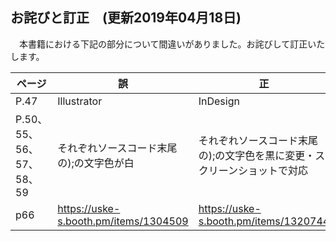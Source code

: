 
## お詫びと訂正　(更新2019年04月18日)
　本書籍における下記の部分について間違いがありました。お詫びして訂正いたします。


| ページ | 誤 | 正 |
| - |-|-|
|P.47|Illustrator|InDesign|
|P.50、55、56、57、58、59|それぞれソースコード末尾の);の文字色が白|それぞれソースコード末尾の);の文字色を黒に変更・スクリーンショットで対応|
|p66|https://uske-s.booth.pm/items/1304509|https://uske-s.booth.pm/items/1320744|
